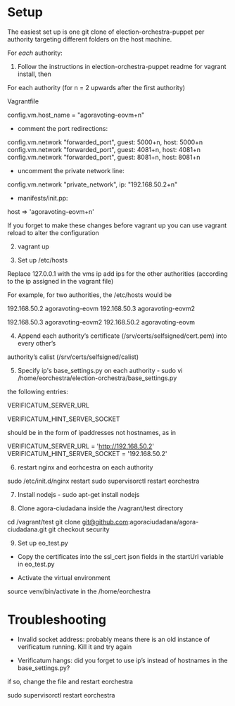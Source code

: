 Setup
=====

The easiest set up is one git clone of election-orchestra-puppet per authority targeting different folders on the host machine. 

For _each_ authority:

1) Follow the instructions in election-orchestra-puppet readme for vagrant install, then

For each authority (for n = 2 upwards after the first authority)

Vagrantfile

config.vm.host_name = "agoravoting-eovm+n"

* comment the port redirections:

config.vm.network "forwarded_port", guest: 5000+n, host: 5000+n
config.vm.network "forwarded_port", guest: 4081+n, host: 4081+n
config.vm.network "forwarded_port", guest: 8081+n, host: 8081+n

* uncomment the private network line:

config.vm.network "private_network", ip: "192.168.50.2+n"    

* manifests/init.pp:

host => 'agoravoting-eovm+n'

If you forget to make these changes before vagrant up you can use vagrant reload to alter the configuration

2) vagrant up

3) Set up /etc/hosts

Replace 127.0.0.1 with the vms ip 
add ips for the other authorities (according to the ip assigned in the vagrant file)

For example, for two authorities, the /etc/hosts would be

192.168.50.2 agoravoting-eovm
192.168.50.3 agoravoting-eovm2

192.168.50.3 agoravoting-eovm2
192.168.50.2 agoravoting-eovm

4) Append each authority’s certificate (/srv/certs/selfsigned/cert.pem) into every other’s 

authority’s calist (/srv/certs/selfsigned/calist)

5) Specify ip's base_settings.py on each authority - sudo vi /home/eorchestra/election-orchestra/base_settings.py

the following entries:

VERIFICATUM_SERVER_URL 

VERIFICATUM_HINT_SERVER_SOCKET 

should be in the form of ipaddresses not hostnames, as in

VERIFICATUM_SERVER_URL = 'http://192.168.50.2'
VERIFICATUM_HINT_SERVER_SOCKET = '192.168.50.2'

6) restart nginx and eorhcestra on each authority 

sudo /etc/init.d/nginx restart
sudo supervisorctl restart eorchestra

7) Install nodejs - sudo apt-get install nodejs

8) Clone agora-ciudadana inside the /vagrant/test directory

 cd /vagrant/test
 git clone git@github.com:agoraciudadana/agora-ciudadana.git
 git checkout security 

9) Set up eo_test.py

* Copy the certificates into the ssl_cert json fields in the startUrl variable in eo_test.py

* Activate the virtual environment

source venv/bin/activate in the /home/eorchestra
 

 Troubleshooting
 ===============

 * Invalid socket address: probably means there is an old instance of verificatum running. Kill it and try again

* Verificatum hangs: did you forget to use ip’s instead of hostnames in the base_settings.py?

if so, change the file and restart eorchestra

sudo supervisorctl restart eorchestra




